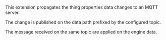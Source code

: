 
This extension propagates the thing properties data changes to an MQTT server.

The change is published on the data path prefixed by the configured topic.

The message received on the same topic are applied on the engine data.
